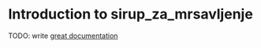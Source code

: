 # Introduction to sirup_za_mrsavljenje

TODO: write [great documentation](http://jacobian.org/writing/what-to-write/)
